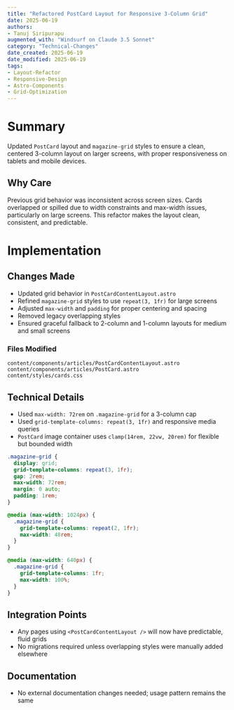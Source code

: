 ```yaml
---
title: "Refactored PostCard Layout for Responsive 3-Column Grid"
date: 2025-06-19
authors: 
- Tanuj Siripurapu
augmented_with: "Windsurf on Claude 3.5 Sonnet"
category: "Technical-Changes"
date_created: 2025-06-19
date_modified: 2025-06-19
tags: 
- Layout-Refactor
- Responsive-Design
- Astro-Components
- Grid-Optimization
---
```


# Summary
Updated `PostCard` layout and `magazine-grid` styles to ensure a clean, centered 3-column layout on larger screens, with proper responsiveness on tablets and mobile devices.

## Why Care
Previous grid behavior was inconsistent across screen sizes. Cards overlapped or spilled due to width constraints and max-width issues, particularly on large screens. This refactor makes the layout clean, consistent, and predictable.

# Implementation

## Changes Made
- Updated grid behavior in `PostCardContentLayout.astro`
- Refined `magazine-grid` styles to use `repeat(3, 1fr)` for large screens
- Adjusted `max-width` and `padding` for proper centering and spacing
- Removed legacy overlapping styles
- Ensured graceful fallback to 2-column and 1-column layouts for medium and small screens

### Files Modified
```
content/components/articles/PostCardContentLayout.astro
content/components/articles/PostCard.astro
content/styles/cards.css
```

## Technical Details
- Used `max-width: 72rem` on `.magazine-grid` for a 3-column cap
- Used `grid-template-columns: repeat(3, 1fr)` and responsive media queries
- `PostCard` image container uses `clamp(14rem, 22vw, 20rem)` for flexible but bounded width

```css
.magazine-grid {
  display: grid;
  grid-template-columns: repeat(3, 1fr);
  gap: 2rem;
  max-width: 72rem;
  margin: 0 auto;
  padding: 1rem;
}

@media (max-width: 1024px) {
  .magazine-grid {
    grid-template-columns: repeat(2, 1fr);
    max-width: 48rem;
  }
}

@media (max-width: 640px) {
  .magazine-grid {
    grid-template-columns: 1fr;
    max-width: 100%;
  }
}
```

## Integration Points
- Any pages using `<PostCardContentLayout />` will now have predictable, fluid grids
- No migrations required unless overlapping styles were manually added elsewhere

## Documentation
- No external documentation changes needed; usage pattern remains the same
